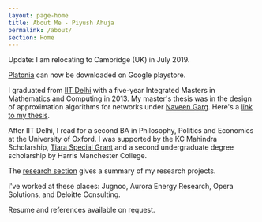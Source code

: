 ```yaml
---
layout: page-home
title: About Me - Piyush Ahuja
permalink: /about/
section: Home
---
```


<!-- 
<img class='inset right' src='/1.jpg' title='Piyush Ahuja' width='130px' />   -->

Update: I am relocating to Cambridge (UK) in July 2019. 

[Platonia](https://play.google.com/store/apps/details?id=com.platonialabs.platonia) can now be downloaded on Google playstore.  


I graduated from [IIT Delhi](https://en.wikipedia.org/wiki/Indian_Institute_of_Technology_Delhi) with a five-year Integrated Masters in Mathematics and Computing in 2013. My master's thesis was in the design of approximation algorithms for networks under [Naveen Garg](https://en.wikipedia.org/wiki/Naveen_Garg). Here's a [link to my thesis][thesis]. 

After IIT Delhi, I read for a second BA in Philosophy, Politics and Economics at the University of Oxford.  I was supported by the KC Mahindra Scholarship, [Tiara Special Grant](https://www.tiarafoundation.com/copy-of-tiara-special-grant) and a second undergraduate degree scholarship by Harris Manchester College.


The [research section](/research)  gives a summary of my research projects.

I've worked at these places: Jugnoo, Aurora Energy Research, Opera Solutions, and Deloitte Consulting. <!-- The [work section](/work)  spells out my professional experience in greater detail.   -->

Resume and references available on request.



[resumeFile]: ../files/piyush_resume.pdf 
[thesis]: ../files/research/thesis.pdf
